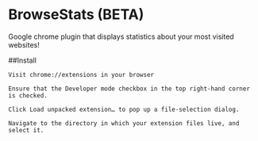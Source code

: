 # BrowseStats (BETA)

Google chrome plugin that displays statistics about your most visited websites!

##Install

    Visit chrome://extensions in your browser

    Ensure that the Developer mode checkbox in the top right-hand corner is checked.

    Click Load unpacked extension… to pop up a file-selection dialog.

    Navigate to the directory in which your extension files live, and select it.
